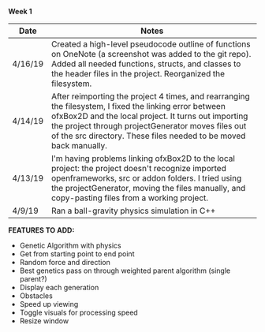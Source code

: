 **Week 1**

| Date    | Notes                                                        |
| ------- | ------------------------------------------------------------ |
| 4/16/19 | Created a high-level pseudocode outline of functions on OneNote (a screenshot was added to the git repo). Added all needed functions, structs, and classes to the header files in the project. Reorganized the filesystem. |
| 4/14/19 | After reimporting the project 4 times, and rearranging the filesystem, I fixed the linking error between ofxBox2D and the local project. It turns out importing the project through projectGenerator moves files out of the src directory. These files needed to be moved back manually. |
| 4/13/19 | I'm having problems linking ofxBox2D to the local project: the project doesn't recognize imported openframeworks, src or addon folders. I tried using the projectGenerator, moving the files manually, and copy-pasting files from a working project. |
| 4/9/19  | Ran a ball-gravity physics simulation in C++                 |



**FEATURES TO ADD:**

- Genetic Algorithm with physics
- Get from starting point to end point
- Random force and direction
- Best genetics pass on through weighted parent algorithm (single parent?)
- Display each generation 
- Obstacles  
- Speed up viewing 
- Toggle visuals for processing speed 
- Resize window
